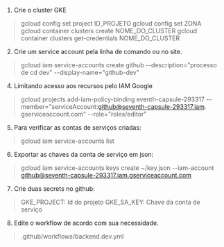 1. Crie o cluster GKE
  > gcloud config set project ID_PROJETO gcloud config set ZONA
  > gcloud container clusters create NOME_DO_CLUSTER
  > gcloud container clusters get-credentials NOME_DO_CLUSTER

2. Crie um service account pela linha de comando ou no site.
  > gcloud iam service-accounts create github --description="processo de cd dev" --display-name="github-dev"

4. Limitando acesso aos recursos pelo IAM Google
  > gcloud projects add-iam-policy-binding eventh-capsule-293317 --member="serviceAccount:github@seventh-capsule-293317.iam.           gserviceaccount.com" --role="roles/editor"

5. Para verificar as contas de serviços criadas:
  > gcloud iam service-accounts list

6. Exportar as chaves da conta de serviço em json:
  > gcloud iam service-accounts keys create ~/key.json --iam-account github@seventh-capsule-293317.iam.gserviceaccount.com

7. Crie duas secrets no github:
  > GKE_PROJECT: Id do projeto
  > GKE_SA_KEY: Chave da conta de serviço

8. Edite o workflow de acordo com sua necessidade.
  > .github/workflows/backend.dev.yml